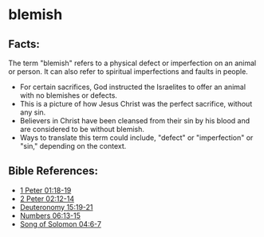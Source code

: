 # blemish #

## Facts: ##

The term "blemish" refers to a physical defect or imperfection on an animal or person. It can also refer to spiritual imperfections and faults in people.

* For certain sacrifices, God instructed the Israelites to offer an animal with no blemishes or defects.
* This is a picture of how Jesus Christ was the perfect sacrifice, without any sin.
* Believers in Christ have been cleansed from their sin by his blood and are considered to be without blemish.
* Ways to translate this term could include, "defect" or "imperfection" or "sin," depending on the context.



## Bible References: ##

* [1 Peter 01:18-19](en/tn/1pe/help/01/18)
* [2 Peter 02:12-14](en/tn/2pe/help/02/12)
* [Deuteronomy 15:19-21](en/tn/deu/help/15/19)
* [Numbers 06:13-15](en/tn/num/help/06/13)
* [Song of Solomon 04:6-7](en/tn/sng/help/04/06)